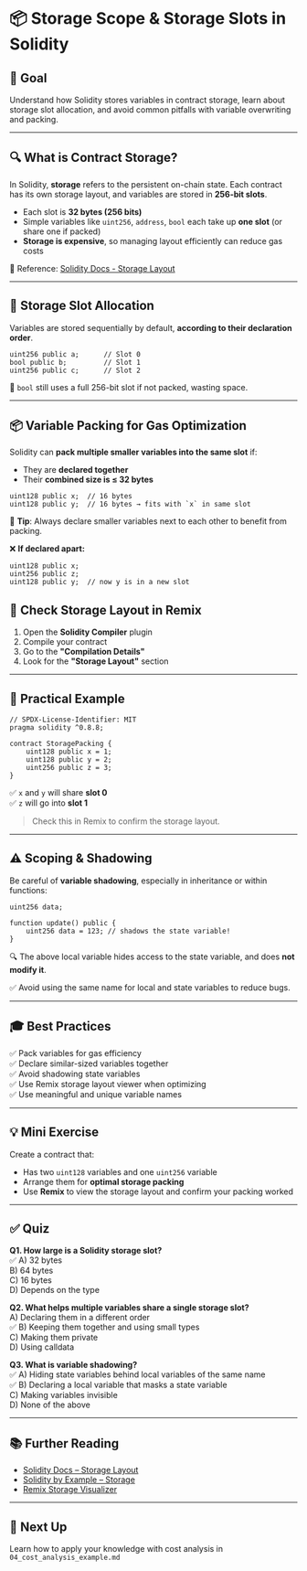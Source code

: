 # 📦 Storage Scope & Storage Slots in Solidity

## 📘 Goal
Understand how Solidity stores variables in contract storage, learn about storage slot allocation, and avoid common pitfalls with variable overwriting and packing.

---

## 🔍 What is Contract Storage?

In Solidity, **storage** refers to the persistent on-chain state. Each contract has its own storage layout, and variables are stored in **256-bit slots**.

- Each slot is **32 bytes (256 bits)**
- Simple variables like `uint256`, `address`, `bool` each take up **one slot** (or share one if packed)
- **Storage is expensive**, so managing layout efficiently can reduce gas costs

📘 Reference: [Solidity Docs - Storage Layout](https://docs.soliditylang.org/en/latest/internals/layout_in_storage.html)

---

## 📐 Storage Slot Allocation

Variables are stored sequentially by default, **according to their declaration order**.

```solidity
uint256 public a;      // Slot 0
bool public b;         // Slot 1
uint256 public c;      // Slot 2
```

🔸 `bool` still uses a full 256-bit slot if not packed, wasting space.

---

## 📦 Variable Packing for Gas Optimization

Solidity can **pack multiple smaller variables into the same slot** if:

- They are **declared together**
- Their **combined size is ≤ 32 bytes**

```solidity
uint128 public x;  // 16 bytes
uint128 public y;  // 16 bytes → fits with `x` in same slot
```

🧠 **Tip**: Always declare smaller variables next to each other to benefit from packing.

❌ **If declared apart:**

```solidity
uint128 public x;
uint256 public z;
uint128 public y;  // now y is in a new slot
```

## 🧪 Check Storage Layout in Remix

1. Open the **Solidity Compiler** plugin  
2. Compile your contract  
3. Go to the **"Compilation Details"**  
4. Look for the **"Storage Layout"** section



---

## 🧪 Practical Example

```solidity
// SPDX-License-Identifier: MIT
pragma solidity ^0.8.8;

contract StoragePacking {
    uint128 public x = 1;
    uint128 public y = 2;
    uint256 public z = 3;
}
```

✅ `x` and `y` will share **slot 0**  
✅ `z` will go into **slot 1**

> Check this in Remix to confirm the storage layout.

---

## ⚠️ Scoping & Shadowing

Be careful of **variable shadowing**, especially in inheritance or within functions:

```solidity
uint256 data;

function update() public {
    uint256 data = 123; // shadows the state variable!
}
```

🔍 The above local variable hides access to the state variable, and does **not modify it**.

✅ Avoid using the same name for local and state variables to reduce bugs.

---

## 🎓 Best Practices

✅ Pack variables for gas efficiency  
✅ Declare similar-sized variables together  
✅ Avoid shadowing state variables  
✅ Use Remix storage layout viewer when optimizing  
✅ Use meaningful and unique variable names

---

## 💡 Mini Exercise

Create a contract that:

- Has two `uint128` variables and one `uint256` variable  
- Arrange them for **optimal storage packing**  
- Use **Remix** to view the storage layout and confirm your packing worked

---

## ✅ Quiz

**Q1. How large is a Solidity storage slot?**  
✅ A) 32 bytes  
B) 64 bytes  
C) 16 bytes  
D) Depends on the type

**Q2. What helps multiple variables share a single storage slot?**  
A) Declaring them in a different order  
✅ B) Keeping them together and using small types  
C) Making them private  
D) Using calldata

**Q3. What is variable shadowing?**  
✅ A) Hiding state variables behind local variables of the same name  
✅ B) Declaring a local variable that masks a state variable  
C) Making variables invisible  
D) None of the above

---

## 📚 Further Reading

- [Solidity Docs – Storage Layout](https://docs.soliditylang.org/en/latest/internals/layout_in_storage.html)  
- [Solidity by Example – Storage](https://solidity-by-example.org/storage/)  
- [Remix Storage Visualizer](https://remix.ethereum.org/)

---

## 🎉 Next Up

Learn how to apply your knowledge with cost analysis in `04_cost_analysis_example.md`


